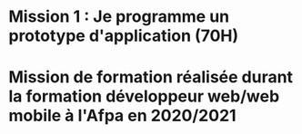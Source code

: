 # Mission 1 : Je programme un prototype d'application (70H)
# Mission de formation réalisée durant la formation développeur web/web mobile à l'Afpa en 2020/2021
